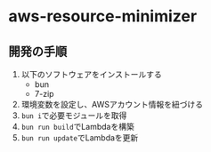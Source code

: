 # aws-resource-minimizer

## 開発の手順
1. 以下のソフトウェアをインストールする
    - bun
    - 7-zip
1. 環境変数を設定し、AWSアカウント情報を紐づける  
1. `bun i`で必要モジュールを取得
1. `bun run build`でLambdaを構築
1. `bun run update`でLambdaを更新
